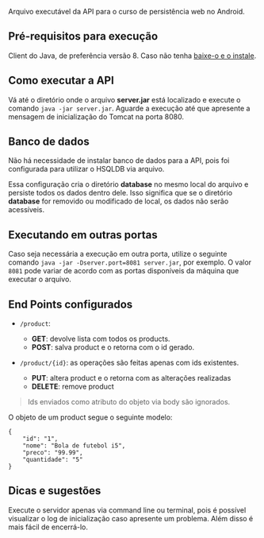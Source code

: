 Arquivo executável da API para o curso de persistência web no
Android.

## Pré-requisitos para execução

Client do Java, de preferência versão 8. Caso não tenha [baixe-o e o instale](https://www.java.com/en/download/).

## Como executar a API

Vá até o diretório onde o arquivo **server.jar** está localizado e execute o comando `java -jar server.jar`. Aguarde a execução até que apresente a mensagem de inicialização do Tomcat na porta 8080.

## Banco de dados

Não há necessidade de instalar banco de dados para a API, pois foi configurada para utilizar o HSQLDB via arquivo.

Essa configuração cria o diretório **database** no mesmo local do arquivo e persiste todos os dados dentro dele. Isso significa que se o diretório **database** for removido ou modificado de local, os dados não serão acessíveis.

## Executando em outras portas

Caso seja necessária a execução em outra porta, utilize o seguinte comando `java -jar -Dserver.port=8081 server.jar`, por exemplo. O valor `8081` pode variar de acordo com as portas disponíveis da máquina que executar o arquivo.

## End Points configurados

- `/product`:
  - **GET**: devolve lista com todos os products.
  - **POST**: salva product e o retorna com o id gerado.

- `/product/{id}`: as operações são feitas apenas com ids existentes.
  - **PUT**: altera product e o retorna com as alterações realizadas
  - **DELETE**: remove product

> Ids enviados como atributo do objeto via body são ignorados.


O objeto de um product segue o seguinte modelo:

```
{
    "id": "1",
    "nome": "Bola de futebol i5",
    "preco": "99.99",
    "quantidade": "5"
}
```

## Dicas e sugestões

Execute o servidor apenas via command line ou terminal, pois é possível visualizar o log de inicialização caso apresente um problema. Além disso é mais fácil de encerrá-lo.
